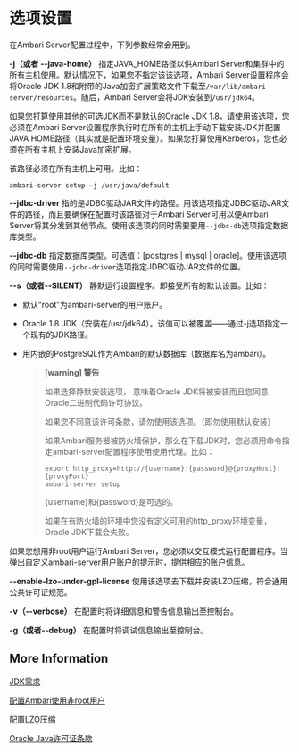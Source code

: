 # 选项设置

在Ambari Server配置过程中，下列参数经常会用到。

**-j（或者 --java-home）**
指定JAVA_HOME路径以供Ambari Server和集群中的所有主机使用。默认情况下，如果您不指定该该选项，Ambari Server设置程序会将Oracle JDK 1.8和附带的Java加密扩展策略文件下载至`/var/lib/ambari-server/resources`。随后，Ambari Server会将JDK安装到`/usr/jdk64`。

如果您打算使用其他的可选JDK而不是默认的Oracle JDK 1.8，请使用该选项，您必须在Ambari Server设置程序执行时在所有的主机上手动下载安装JDK并配置JAVA HOME路径（其实就是配置环境变量）。如果您打算使用Kerberos，您也必须在所有主机上安装Java加密扩展。

该路径必须在所有主机上可用。比如：

```shell
ambari-server setup –j /usr/java/default
```

**--jdbc-driver**
指的是JDBC驱动JAR文件的路径。用该选项指定JDBC驱动JAR文件的路径，而且要确保在配置时该路径对于Ambari Server可用以便Ambari Server将其分发到其他节点。使用该选项的同时需要要用`--jdbc-db`选项指定数据库类型。

**--jdbc-db**
指定数据库类型。可选值：[postgres | mysql | oracle]。使用该选项的同时需要使用`--jdbc-driver`选项指定JDBC驱动JAR文件的位置。

**--s（或者--SILENT）**
静默运行设置程序。即接受所有的默认设置。比如：

- 默认“root”为ambari-server的用户账户。

- Oracle 1.8 JDK（安装在/usr/jdk64）。该值可以被覆盖——通过-j选项指定一个现有的JDK路径。

- 用内嵌的PostgreSQL作为Ambari的默认数据库（数据库名为ambari）。

  > **[warning] 警告**
  >
  > 如果选择静默安装选项， 意味着Oracle JDK将被安装而且您同意Oracle二进制代码许可协议。
  >
  > 如果您不同意该许可条款，请勿使用该选项。（即勿使用默认安装）
  >
  > 如果Ambari服务器被防火墙保护，那么在下载JDK时，您必须用命令指定ambari-server配置程序使用使用代理。比如：
  >
  > ```shell
  > export http_proxy=http://{username}:{password}@{proxyHost}:{proxyPort}
  > ambari-server setup
  > ```
  >
  > {username}和{password}是可选的。
  >
  > 如果在有防火墙的环境中您没有定义可用的http_proxy环境变量，Oracle JDK下载会失败。

如果您想用非root用户运行Ambari Server，您必须以交互模式运行配置程序。当弹出自定义ambari-server用户账户的提示时，提供相应的账户信息。

**--enable-lzo-under-gpl-license**
使用该选项去下载并安装LZO压缩，符合通用公共许可证规范。

**-v（--verbose）**
在配置时将详细信息和警告信息输出至控制台。

**-g（或者--debug）**
在配置时将调试信息输出至控制台。

## More Information

[JDK需求](https://supportmatrix.hortonworks.com/)

[配置Ambari使用非root用户](https://docs.hortonworks.com/HDPDocuments/HDP3/HDP-3.1.0/securing-credentials/content/ambari_sec_configuring_ambari_for_non_root.html)

[配置LZO压缩](https://docs.hortonworks.com/HDPDocuments/Ambari-2.7.3.0/administering-ambari/content/amb_configuring_lzo_compression.html)

[Oracle Java许可证条款](https://www.oracle.com/technetwork/java/javase/terms/license/index.html)





